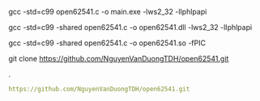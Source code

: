 gcc -std=c99 open62541.c -o main.exe -lws2_32 -lIphlpapi


gcc -std=c99 -shared open62541.c -o open62541.dll  -lws2_32 -lIphlpapi


gcc -std=c99 -shared open62541.c -o open62541.so -fPIC

git clone https://github.com/NguyenVanDuongTDH/open62541.git

.

```yaml
https://github.com/NguyenVanDuongTDH/open62541.git
```
